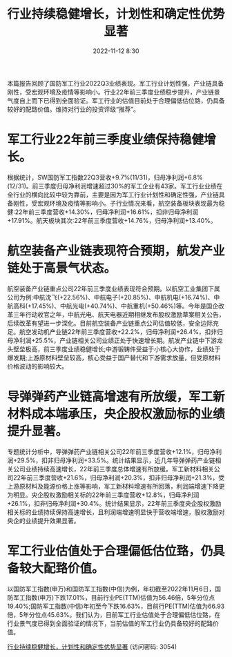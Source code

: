 ﻿---
title: 行业持续稳健增长，计划性和确定性优势显著
date: 2022-11-12 8:30
tags:
- 军工
- 制造
updated: 1970-01-01 08:00:00
---

本篇报告回顾了国防军工行业2022Q3业绩表现。军工行业计划性强，产业链具备刚性，受宏观环境及疫情等影响小。行业22年前三季度业绩稳步提升，产业链景气度自上而下已得到全面验证。军工行业的估值目前处于合理偏低估位臵，仍具备较好的配臵价值。维持对行业的投资评级“推荐”。

# 军工行业22年前三季度业绩保持稳健增长。
根据统计，SW国防军工指数22Q3营收+9.7%(11/31)，归母净利润+6.8%(12/31)。前三季度归母净利润增速超过30%的军工企业有43家。军工行业业绩在全行业的横向比较中较为靠前，主要是因为军工行业计划性和确定性强，产业链具备刚性，受宏观环境及疫情等影响小。子行业情况来看，航空装备板块表现最为稳健:22年前三季度营收+14.30%，归母净利润+16.61%，扣非归母净利润+17.91%。航天板块其次:22年前三季度营收+14.76%，归母净利润+13.40%。

# 航空装备产业链表现符合预期，航发产业链处于高景气状态。
航空装备产业链重点公司22年前三季度业绩表现符合预期。以航空工业集团下属公司为例:中航沈飞(+22.56%)、中航电子(+20.85%)、中航机电(+16.74%)、中航高科(+17.45%)、中航光电(+40.74%)、中航重机(+50.46%)等。今年是国企改革三年行动收官之年，中航光电、航天电器近期相继发布股权激励草案相关公告，后续改革有望进一步深化。目前航空装备产业链重点公司估值较低，安全边际充足。航空发动机产业链22年前三季度营收+22.2%，归母净利润+26.4%，扣非归母净利润+25.5%，产业链相关公司业绩正处于快速增长期。航发产业链中下游龙头壁垒极高，前三季度业绩稳健增长;中游锻铸件受益于小核心大协作，业绩处于爆发期;上游原材料壁垒较高，核心受益于国产替代和下游需求放量，但受原材料价格波动的影响较大。
<!-- more -->

# 导弹弹药产业链高增速有所放缓，军工新材料成本端承压，央企股权激励标的业绩提升显著。
专题统计分析中，导弹弹药产业链相关公司22年前三季度营收+12.1%，归母净利润+29.5%，扣非归母净利润+33.5%。统计结果显示，近几年导弹弹药产业链相关公司业绩持续高速增长，22年前三季度总体增速有所放缓。军工新材料相关公司22年前三季度营收+21.6%，归母净利润+20.3%，扣非归母净利润+21.3%，受上游原材料及能源价格上涨等影响，军工新材料增速有所回落，利润端增速下降更为明显。央企股权激励相关标的22年前三季度营收+12.8%，归母净利润+26.1%，扣非归母净利润+30.4%。统计结果显示，22年前三季度央企股权激励相关标的业绩持续保持高速增长，且利润端增速明显快于营收端增速，股权激励对央企的业绩提升效果显著。

# 军工行业估值处于合理偏低估位臵，仍具备较大配臵价值。
以国防军工指数(申万)和国防军工指数(中信)为例，年初截至2022年11月6日，国防军工指数(申万)下跌17.01%，目前行业PE(TTM)估值为56.46倍，5年分位点19.40%;国防军工指数(中信)年初至今下跌16.63%，目前行PE(TTM)估值为66.93倍，5年分位点45.63%。我们认为，目前军工行业估值处于合理偏低估位臵，在行业景气度已得到全面验证的情况下，当前估值的军工行业仍具备较好的配臵价值。

[行业持续稳健增长，计划性和确定性优势显著](https://url12.ctfile.com/f/3948612-722995082-f77deb?p=3054)
(访问密码: 3054)
